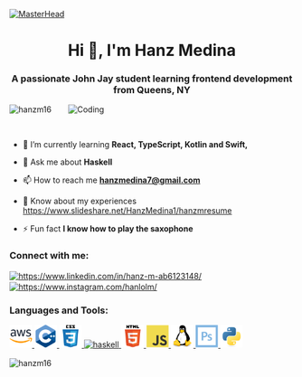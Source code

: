 [![MasterHead](https://globaleducation.s3.ap-south-1.amazonaws.com/globaledu/gif/front-end-development.gif)](http://HanzM16)
<h1 align="center">Hi 👋, I'm Hanz Medina</h1>
<h3 align="center">A passionate John Jay student learning frontend development from Queens, NY</h3>
<img align="right" alt="Coding"  width="400" src="https://media.giphy.com/media/1GEATImIxEXVR79Dhk/giphy.gif">
                                                 
<p align="left"> <img src="https://komarev.com/ghpvc/?username=hanzm16&label=Profile%20views&color=0e75b6&style=flat" alt="hanzm16" /> </p>
<p align="left"> <a href="https://twitter.com/" target="blank"><img src="https://img.shields.io/twitter/follow/?logo=twitter&style=for-the-badge" alt="" /></a> </p>

- 🌱 I’m currently learning **React, TypeScript, Kotlin and Swift,**

- 💬 Ask me about **Haskell**

- 📫 How to reach me **hanzmedina7@gmail.com**

- 📄 Know about my experiences https://www.slideshare.net/HanzMedina1/hanzmresume
- ⚡ Fun fact **I know how to play the saxophone**

<h3 align="left">Connect with me:</h3>
<p align="left">
<a href="https://www.linkedin.com/in/hanz-m-ab6123148/" target="blank"> <img align="center" src="https://raw.githubusercontent.com/rahuldkjain/github-profile-readme-generator/master/src/images/icons/Social/linked-in-alt.svg" alt="https://www.linkedin.com/in/hanz-m-ab6123148/" height="30" width="40" /></a>
<a href="https://www.instagram.com/hanlolm/" target="blank"><img align="center" src="https://raw.githubusercontent.com/rahuldkjain/github-profile-readme-generator/master/src/images/icons/Social/instagram.svg" alt="https://www.instagram.com/hanlolm/" height="30" width="40" /></a>
</p>

<h3 align="left">Languages and Tools:</h3>
<p align="left"> <a href="https://aws.amazon.com" target="_blank" rel="noreferrer"> <img src="https://raw.githubusercontent.com/devicons/devicon/master/icons/amazonwebservices/amazonwebservices-original-wordmark.svg" alt="aws" width="40" height="40"/> </a> <a href="https://www.w3schools.com/cpp/" target="_blank" rel="noreferrer"> <img src="https://raw.githubusercontent.com/devicons/devicon/master/icons/cplusplus/cplusplus-original.svg" alt="cplusplus" width="40" height="40"/> </a> <a href="https://www.w3schools.com/css/" target="_blank" rel="noreferrer"> <img src="https://raw.githubusercontent.com/devicons/devicon/master/icons/css3/css3-original-wordmark.svg" alt="css3" width="40" height="40"/> </a> <a href="https://www.haskell.org/" target="_blank" rel="noreferrer"> <img src="https://upload.wikimedia.org/wikipedia/commons/1/1c/Haskell-Logo.svg" alt="haskell" width="40" height="40"/> </a> <a href="https://www.w3.org/html/" target="_blank" rel="noreferrer"> <img src="https://raw.githubusercontent.com/devicons/devicon/master/icons/html5/html5-original-wordmark.svg" alt="html5" width="40" height="40"/> </a> <a href="https://developer.mozilla.org/en-US/docs/Web/JavaScript" target="_blank" rel="noreferrer"> <img src="https://raw.githubusercontent.com/devicons/devicon/master/icons/javascript/javascript-original.svg" alt="javascript" width="40" height="40"/> </a> <a href="https://www.linux.org/" target="_blank" rel="noreferrer"> <img src="https://raw.githubusercontent.com/devicons/devicon/master/icons/linux/linux-original.svg" alt="linux" width="40" height="40"/> </a> <a href="https://www.photoshop.com/en" target="_blank" rel="noreferrer"> <img src="https://raw.githubusercontent.com/devicons/devicon/master/icons/photoshop/photoshop-line.svg" alt="photoshop" width="40" height="40"/> </a> <a href="https://www.python.org" target="_blank" rel="noreferrer"> <img src="https://raw.githubusercontent.com/devicons/devicon/master/icons/python/python-original.svg" alt="python" width="40" height="40"/> </a> </p>

<p><img align="center" src="https://github-readme-stats.vercel.app/api/top-langs?username=hanzm16&show_icons=true&locale=en&layout=compact" alt="hanzm16" /></p>
